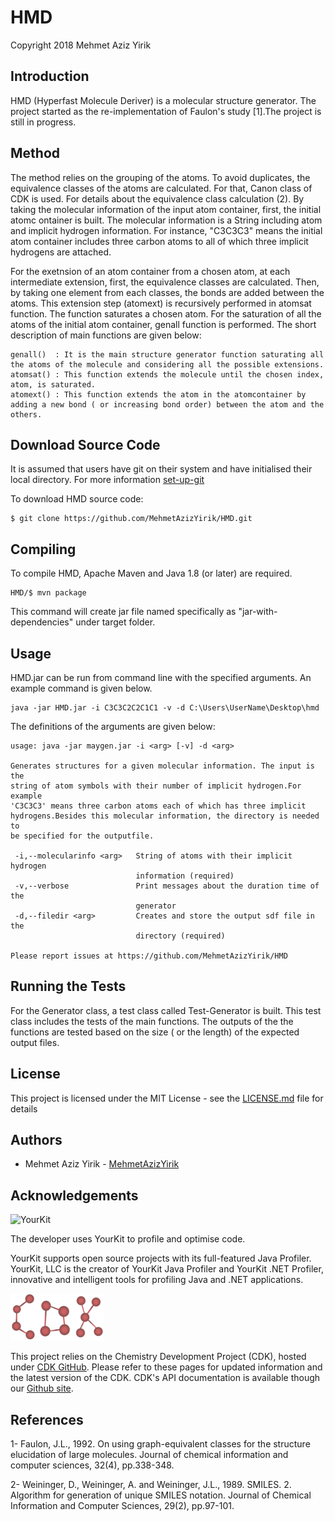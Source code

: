 # HMD

Copyright 2018 Mehmet Aziz Yirik

## Introduction

HMD (Hyperfast Molecule Deriver) is a molecular structure generator. The project started as the re-implementation of Faulon's study [1].The project is still in progress.

## Method

The method relies on the grouping of the atoms. To avoid duplicates, the equivalence classes of the atoms are calculated. For that, Canon class of CDK is used. For details about the equivalence class calculation (2). By taking the molecular information of the input atom container, first, the initial atomc ontainer is built. The molecular information is a String including atom and implicit hydrogen information. For instance, "C3C3C3" means the initial atom container includes three carbon atoms to all of which three implicit hydrogens are attached. 

For the exetnsion of an atom container from a chosen atom, at each intermediate extension, first, the equivalence classes are calculated. Then, by taking one element from each classes, the bonds are added between the atoms. This extension step (atomext) is recursively performed in atomsat function. The function saturates a chosen atom. For the saturation of all the atoms of the initial atom container, genall function is performed. The short description of main functions are given below: 
```
genall()  : It is the main structure generator function saturating all the atoms of the molecule and considering all the possible extensions.
atomsat() : This function extends the molecule until the chosen index, atom, is saturated.
atomext() : This function extends the atom in the atomcontainer by adding a new bond ( or increasing bond order) between the atom and the others.
```

## Download Source Code

It is assumed that users have git on their system and have initialised their local directory. For more information [set-up-git](https://help.github.com/articles/set-up-git/ )

To download HMD source code:

```
$ git clone https://github.com/MehmetAzizYirik/HMD.git
```
## Compiling

To compile HMD, Apache Maven and Java 1.8 (or later) are required.
```
HMD/$ mvn package
```
This command will create jar file named specifically as "jar-with-dependencies" under target folder.

## Usage

HMD.jar can be run from command line with the specified arguments. An example command is given below.

```
java -jar HMD.jar -i C3C3C2C2C1C1 -v -d C:\Users\UserName\Desktop\hmd
```

The definitions of the arguments are given below:

```
usage: java -jar maygen.jar -i <arg> [-v] -d <arg>

Generates structures for a given molecular information. The input is the
string of atom symbols with their number of implicit hydrogen.For example
'C3C3C3' means three carbon atoms each of which has three implicit
hydrogens.Besides this molecular information, the directory is needed to
be specified for the outputfile.

 -i,--molecularinfo <arg>   String of atoms with their implicit hydrogen
                            information (required)
 -v,--verbose               Print messages about the duration time of the
                            generator
 -d,--filedir <arg>         Creates and store the output sdf file in the
                            directory (required)

Please report issues at https://github.com/MehmetAzizYirik/HMD
```

## Running the Tests

For the Generator class, a test class called Test-Generator is built. This test class includes the tests of the main functions. The outputs of the the functions are tested based on the size ( or the length) of the expected output files. 

## License
This project is licensed under the MIT License - see the [LICENSE.md](https://github.com/MehmetAzizYirik/HMD/blob/master/LICENSE) file for details

## Authors

 - Mehmet Aziz Yirik - [MehmetAzizYirik](https://github.com/MehmetAzizYirik)
 
## Acknowledgements
![YourKit](https://camo.githubusercontent.com/97fa03cac759a772255b93c64ab1c9f76a103681/68747470733a2f2f7777772e796f75726b69742e636f6d2f696d616765732f796b6c6f676f2e706e67)

The developer uses YourKit to profile and optimise code.

YourKit supports open source projects with its full-featured Java Profiler. YourKit, LLC is the creator of YourKit Java Profiler and YourKit .NET Profiler, innovative and intelligent tools for profiling Java and .NET applications.

![cdk](https://github.com/MehmetAzizYirik/HMD/blob/master/cdk.png)

This project relies on the Chemistry Development Project (CDK), hosted under [CDK GitHub](http://cdk.github.io/). Please refer to these pages for updated information and the latest version of the CDK. CDK's API documentation is available though our [Github site](http://cdk.github.io/cdk/).

## References

1- Faulon, J.L., 1992. On using graph-equivalent classes for the structure elucidation of large molecules. Journal of chemical information and computer sciences, 32(4), pp.338-348.

2- Weininger, D., Weininger, A. and Weininger, J.L., 1989. SMILES. 2. Algorithm for generation of unique SMILES notation. Journal of Chemical Information and Computer Sciences, 29(2), pp.97-101.


